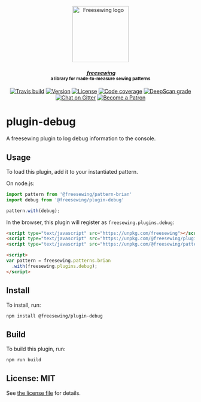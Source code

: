 <p align="center">
  <a title="Go to freesewing.org" href="https://freesewing.org/"><img src="https://freesewing.org/img/logo/black.svg" align="center" width="150px" alt="Freesewing logo"/></a>
</p>
<h4 align="center"><em>&nbsp;<a title="Go to freesewing.org" href="https://freesewing.org/">freesewing</a></em>
<br><sup>a library for made-to-measure sewing patterns</sup>
</h4>
<p align="center">
  <a href="https://travis-ci.org/freesewing/plugin-debug"><img src="https://badgen.net/travis/freesewing/plugin-debug/master" alt="Travis build"></a>
  <a href="https://www.npmjs.com/package/@freesewing/plugin-debug"><img src="https://badgen.net/npm/v/@freesewing/plugin-debug" alt="Version"></a>
  <a href="https://www.npmjs.com/package/@freesewing/plugin-debug"><img src="https://badgen.net/npm/license/@freesewing/plugin-debug" alt="License"></a>
  <a href="https://codecov.io/gh/freesewing/plugin-debug"><img src="https://badgen.net/codecov/c/github/freesewing/plugin-debug/master" alt="Code coverage"></a>
  <a href="https://deepscan.io/dashboard#view=project&pid=3255&bid=27565"><img src="https://deepscan.io/api/projects/3255/branches/27565/badge/grade.svg" alt="DeepScan grade"></a>
  <a href="https://gitter.im/freesewing/freesewing"><img src="https://badgen.net/badge/chat/on%20Gitter/cyan" alt="Chat on Gitter"></a>
  <a href="https://freesewing.org/patrons/join"><img src="https://badgen.net/badge/become/a%20Patron/FF5B77" alt="Become a Patron"></a>
</p>

# plugin-debug

A freesewing plugin to log debug information to the console.

## Usage

To load this plugin, add it to your instantiated pattern.

On node.js:

```js
import pattern from '@freesewing/pattern-brian'
import debug from '@freesewing/plugin-debug'

pattern.with(debug);
```

In the browser, this plugin will register as `freesewing.plugins.debug`:

```html
<script type="text/javascript" src="https://unpkg.com/freesewing"></script>
<script type="text/javascript" src="https://unpkg.com/@freesewing/plugin-debug"></script>
<script type="text/javascript" src="https://unpkg.com/@freesewing/pattern-brian"></script>

<script>
var pattern = freesewing.patterns.brian
  .with(freesewing.plugins.debug);
</script>
```

## Install

To install, run:

```sh
npm install @freesewing/plugin-debug
```

## Build

To build this plugin, run:

```sh
npm run build
```

## License: MIT

See [the license file](https://github.com/freesewing/plugin-theme/blob/master/LICENSE)
for details.
